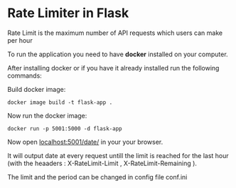 # Rate Limiter in Flask

Rate Limit is the maximum number of API requests which users can make per hour

To run the application you need to have **docker** installed on your computer.

After installing docker or if you have it already installed run the following commands:

Build docker image:

```docker image build -t flask-app .```

Now run the docker image:

```docker run -p 5001:5000 -d flask-app```

Now open [localhost:5001/date/](http://localhost:5001/date/) in your your browser.

It will output date at every request untill the limit is reached for the last hour  (with the heaaders : X-RateLimit-Limit , X-RateLimit-Remaining ). 

The limit and the period can be changed in config file conf.ini

